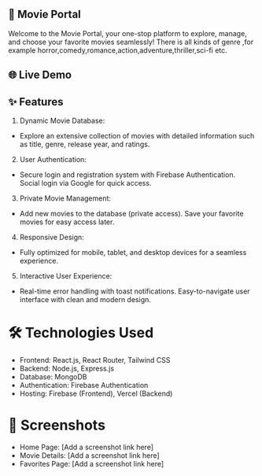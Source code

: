 ## 🌟 Movie Portal

Welcome to the Movie Portal, your one-stop platform to explore, manage, and choose your favorite movies seamlessly! There is all kinds of genre ,for example horror,comedy,romance,action,adventure,thriller,sci-fi etc.

## 🌐 Live Demo


## ✨ Features
1. Dynamic Movie Database:

- Explore an extensive collection of movies with detailed information such as title, genre, release year, and ratings.

2. User Authentication:

- Secure login and registration system with Firebase Authentication.
Social login via Google for quick access.

3. Private Movie Management:

- Add new movies to the database (private access).
Save your favorite movies for easy access later.

4. Responsive Design:

- Fully optimized for mobile, tablet, and desktop devices for a seamless experience.

5. Interactive User Experience:

- Real-time error handling with toast notifications.
Easy-to-navigate user interface with clean and modern design.

# 🛠️ Technologies Used

- Frontend: React.js, React Router, Tailwind CSS
- Backend: Node.js, Express.js
- Database: MongoDB
- Authentication: Firebase Authentication
- Hosting: Firebase (Frontend), Vercel (Backend)

# 📸 Screenshots
- Home Page: [Add a screenshot link here]
- Movie Details: [Add a screenshot link here]
- Favorites Page: [Add a screenshot link here]